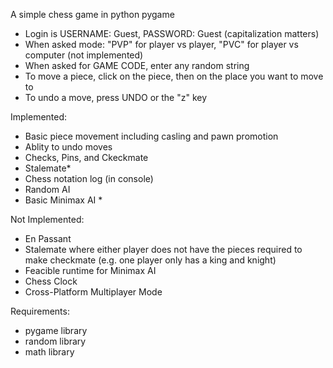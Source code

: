 A simple chess game in python pygame
- Login is USERNAME: Guest, PASSWORD: Guest (capitalization matters)
- When asked mode: "PVP" for player vs player, "PVC" for player vs computer (not implemented)
- When asked for GAME CODE, enter any random string
- To move a piece, click on the piece, then on the place you want to move to
- To undo a move, press UNDO or the "z" key

Implemented:
- Basic piece movement including casling and pawn promotion
- Ablity to undo moves
- Checks, Pins, and Ckeckmate
- Stalemate*
- Chess notation log (in console)
- Random AI
- Basic Minimax AI *

Not Implemented:
- En Passant
- Stalemate where either player does not have the pieces required to make checkmate (e.g. one player only has a king and knight)
- Feacible runtime for Minimax AI
- Chess Clock
- Cross-Platform Multiplayer Mode

Requirements:
- pygame library
- random library
- math library
